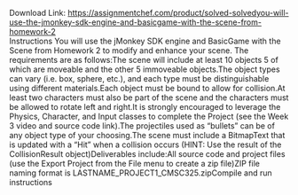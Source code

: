 Download Link: https://assignmentchef.com/product/solved-solvedyou-will-use-the-jmonkey-sdk-engine-and-basicgame-with-the-scene-from-homework-2
<br>
Instructions You will use the jMonkey SDK engine and BasicGame with the Scene from Homework 2 to modify and enhance your scene. The requirements are as follows:The scene will include at least 10 objects 5 of which are moveable and the other 5 immoveable objects.The object types can vary (i.e. box, sphere, etc.), and each type must be distinguishable using different materials.Each object must be bound to allow for collision.At least two characters must also be part of the scene and the characters must be allowed to rotate left and right.It is strongly encouraged to leverage the Physics, Character, and Input classes to complete the Project (see the Week 3 video and source code link).The projectiles used as “bullets” can be of any object type of your choosing.The scene must include a BitmapText that is updated with a “Hit” when a collision occurs (HINT: Use the result of the CollisionResult object)Deliverables include:All source code and project files (use the Export Project from the File menu to create a zip file)ZIP file naming format is LASTNAME_PROJECT1_CMSC325.zipCompile and run instructions
